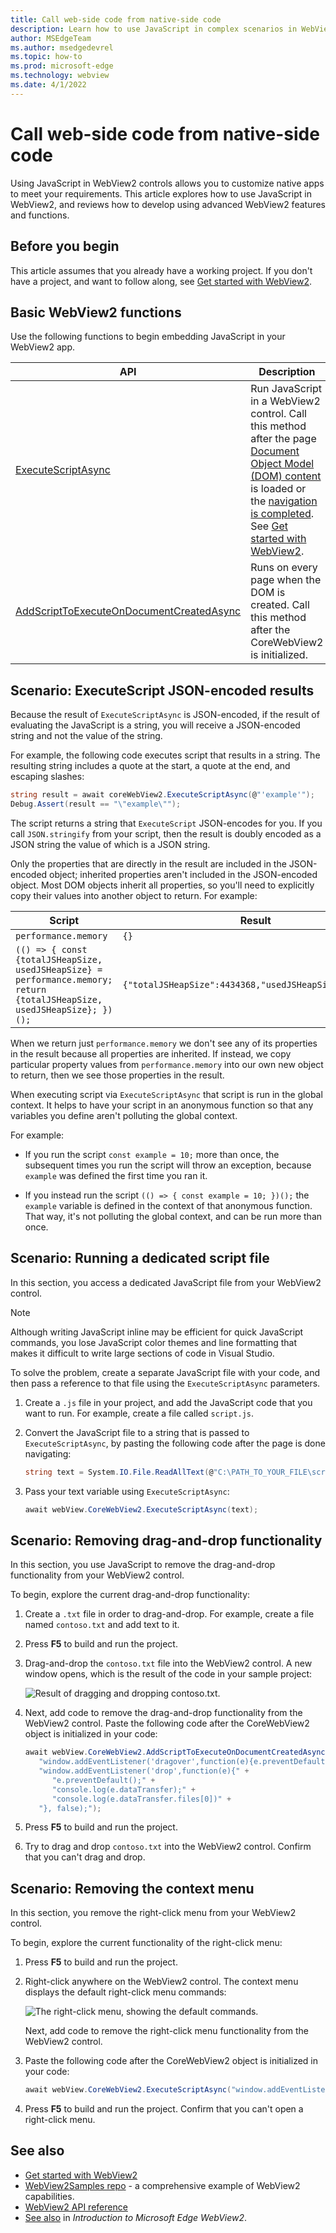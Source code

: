 ```yaml
---
title: Call web-side code from native-side code
description: Learn how to use JavaScript in complex scenarios in WebView2 apps.
author: MSEdgeTeam
ms.author: msedgedevrel
ms.topic: how-to
ms.prod: microsoft-edge
ms.technology: webview
ms.date: 4/1/2022
---
```

# Call web-side code from native-side code
<!-- old title: Use JavaScript in WebView for extended scenarios -->

Using JavaScript in WebView2 controls allows you to customize native apps to meet your requirements. This article explores how to use JavaScript in WebView2, and reviews how to develop using advanced WebView2 features and functions.


<!-- ====================================================================== -->
## Before you begin

This article assumes that you already have a working project. If you don't have a project, and want to follow along, see [Get started with WebView2](../get-started/get-started.md).


<!-- ====================================================================== -->
## Basic WebView2 functions

Use the following functions to begin embedding JavaScript in your WebView2 app.

| API | Description |
| --- | --- |
| [ExecuteScriptAsync](/dotnet/api/microsoft.web.webview2.wpf.webview2.executescriptasync) | Run JavaScript in a WebView2 control. Call this method after the page [Document Object Model (DOM) content](/dotnet/api/microsoft.web.webview2.core.corewebview2.domcontentloaded) is loaded or the [navigation is completed](/dotnet/api/microsoft.web.webview2.core.corewebview2.navigationcompleted). See [Get started with WebView2](../get-started/get-started.md). |
| [AddScriptToExecuteOnDocumentCreatedAsync](/dotnet/api/microsoft.web.webview2.core.corewebview2.addscripttoexecuteondocumentcreatedasync) | Runs on every page when the DOM is created. Call this method after the CoreWebView2 is initialized. |


<!-- ====================================================================== -->
## Scenario: ExecuteScript JSON-encoded results

Because the result of `ExecuteScriptAsync` is JSON-encoded, if the result of evaluating the JavaScript is a string, you will receive a JSON-encoded string and not the value of the string.

For example, the following code executes script that results in a string.  The resulting string includes a quote at the start, a quote at the end, and escaping slashes:

```csharp
string result = await coreWebView2.ExecuteScriptAsync(@"'example'");
Debug.Assert(result == "\"example\"");
```

The script returns a string that `ExecuteScript` JSON-encodes for you.  If you call `JSON.stringify` from your script, then the result is doubly encoded as a JSON string the value of which is a JSON string.

Only the properties that are directly in the result are included in the JSON-encoded object; inherited properties aren't included in the JSON-encoded object.  Most DOM objects inherit all properties, so you'll need to explicitly copy their values into another object to return.  For example:

Script              | Result
---                 | ---
`performance.memory`  | `{}`
`(() => { const {totalJSHeapSize, usedJSHeapSize} = performance.memory; return {totalJSHeapSize, usedJSHeapSize}; })();` |  `{"totalJSHeapSize":4434368,"usedJSHeapSize":2832912}`

When we return just `performance.memory` we don't see any of its properties in the result because all properties are inherited.  If instead, we copy particular property values from `performance.memory` into our own new object to return, then we see those properties in the result.

When executing script via `ExecuteScriptAsync` that script is run in the global context.  It helps to have your script in an anonymous function so that any variables you define aren't polluting the global context.

For example:

*  If you run the script `const example = 10;` more than once, the subsequent times you run the script will throw an exception, because `example` was defined the first time you ran it. 

*  If you instead run the script `(() => { const example = 10; })();` the `example` variable is defined in the context of that anonymous function.  That way, it's not polluting the global context, and can be run more than once.


<!-- ====================================================================== -->
## Scenario: Running a dedicated script file

In this section, you access a dedicated JavaScript file from your WebView2 control.

> [!NOTE]
> Although writing JavaScript inline may be efficient for quick JavaScript commands, you lose JavaScript color themes and line formatting that makes it difficult to write large sections of code in Visual Studio.

To solve the problem, create a separate JavaScript file with your code, and then pass a reference to that file using the `ExecuteScriptAsync` parameters.

1. Create a `.js` file in your project, and add the JavaScript code that you want to run.  For example, create a file called `script.js`.

1. Convert the JavaScript file to a string that is passed to `ExecuteScriptAsync`, by pasting the following code after the page is done navigating:

   ```csharp
   string text = System.IO.File.ReadAllText(@"C:\PATH_TO_YOUR_FILE\script.js");
   ```

1. Pass your text variable using `ExecuteScriptAsync`:

   ```csharp
   await webView.CoreWebView2.ExecuteScriptAsync(text);
   ```


<!-- ====================================================================== -->
## Scenario: Removing drag-and-drop functionality

In this section, you use JavaScript to remove the drag-and-drop functionality from your WebView2 control.

To begin, explore the current drag-and-drop functionality:

1. Create a `.txt` file in order to drag-and-drop.  For example, create a file named `contoso.txt` and add text to it.

1. Press **F5** to build and run the project.

1. Drag-and-drop the `contoso.txt` file into the WebView2 control.  A new window opens, which is the result of the code in your sample project:

   ![Result of dragging and dropping contoso.txt.](./media/drag-text.png)

1. Next, add code to remove the drag-and-drop functionality from the WebView2 control.  Paste the following code after the CoreWebView2 object is initialized in your code:

   ```csharp
   await webView.CoreWebView2.AddScriptToExecuteOnDocumentCreatedAsync(
      "window.addEventListener('dragover',function(e){e.preventDefault();},false);" +
      "window.addEventListener('drop',function(e){" +
         "e.preventDefault();" +
         "console.log(e.dataTransfer);" +
         "console.log(e.dataTransfer.files[0])" +
      "}, false);");
   ```

1. Press **F5** to build and run the project.

1. Try to drag and drop `contoso.txt` into the WebView2 control.  Confirm that you can't drag and drop.


<!-- ====================================================================== -->
## Scenario: Removing the context menu

In this section, you remove the right-click menu from your WebView2 control.

To begin, explore the current functionality of the right-click menu:

1. Press **F5** to build and run the project.

1. Right-click anywhere on the WebView2 control.  The context menu displays the default right-click menu commands:

   ![The right-click menu, showing the default commands.](./media/context-menu.png)

   Next, add code to remove the right-click menu functionality from the WebView2 control.

1. Paste the following code after the CoreWebView2 object is initialized in your code:

   ```csharp
   await webView.CoreWebView2.ExecuteScriptAsync("window.addEventListener('contextmenu', window => {window.preventDefault();});");
   ```

1. Press **F5** to build and run the project.  Confirm that you can't open a right-click menu.


<!-- ====================================================================== -->
## See also

* [Get started with WebView2](../get-started/get-started.md)
* [WebView2Samples repo](https://github.com/MicrosoftEdge/WebView2Samples) - a comprehensive example of WebView2 capabilities.
* [WebView2 API reference](../webview2-api-reference.md)
* [See also](../index.md#see-also) in _Introduction to Microsoft Edge WebView2_.
